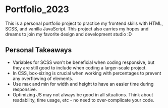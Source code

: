 # Portfolio_2023

This is a personal portfolio project to practice my frontend skills with HTML, SCSS, and vanilla JavaScript.
This project also carries my hopes and dreams to join my favorite design and development studio :D

## Personal Takeaways
- Variables for SCSS won't be beneficial when coding responsive, but they are still good to include when coding a larger-scale project.
- In CSS, box-sizing is crucial when working with percentages to prevent any overflowing of elements.
- Use max and min for width and height to have an easier time during responsive.
- Optimizing JS may not always be good in all situations. Think about readability, time usage, etc - no need to over-complicate your code.
